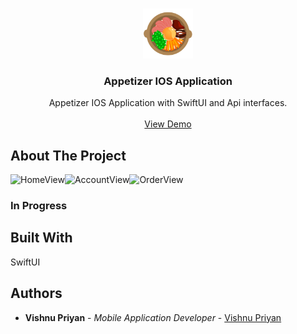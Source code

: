 <br/>
<p align="center">
  <a href="https://github.com/vishnu32510/Appetizer">
    <img src="appetizers/Assets.xcassets/AppIcon.appiconset/AppIcon.png" alt="Logo" width="80" height="80">
  </a>

  <h3 align="center">Appetizer IOS Application</h3>

  <p align="center">
    Appetizer IOS Application with SwiftUI and Api interfaces.
    <br/>
    <br/>
    <a href="https://github.com/vishnu32510/Appetizer/blob/main/Demo/Appetizer%20Demo%20Video.mp4">View Demo</a>
  </p>
</p>



## About The Project

![HomeView](https://github.com/vishnu32510/Appetizer/assets/76788079/aaae2a8d-6fa3-48c6-ab51-c143b1da029e)![AccountView](https://github.com/vishnu32510/Appetizer/assets/76788079/850c8ac2-8ae2-4a5e-8f9d-09f47b1b27da)![OrderView](https://github.com/vishnu32510/Appetizer/assets/76788079/25562db6-6714-412f-b1cb-bc64a0606269)

### In Progress

## Built With

SwiftUI

## Authors

* **Vishnu Priyan** - *Mobile Application Developer* - [Vishnu Priyan](https://github.com/vishnu32510)

